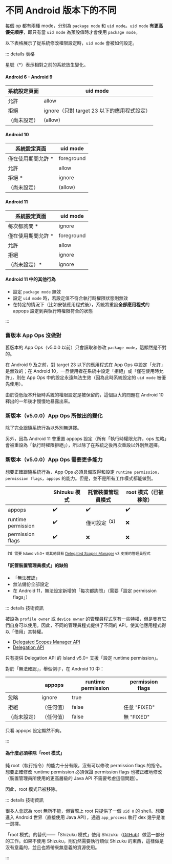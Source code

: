 # 不同 Android 版本下的不同

每個 op 都有兩種 mode，分別為 `package mode` 和 `uid mode`。`uid mode` **有更高優先順序**，即只有當 `uid mode` 為預設值時才會使用 `package mode`。

以下表格展示了從系統修改權限設定時，`uid mode` 會被如何設定。

::: details 表格
<p>

星號（*）表示相對之前的系統放生變化。

#### Android 6 - Android 9
| 系統設定頁面 | uid mode                                |
|--------------|-----------------------------------------|
| 允許         | allow                                   |
| 拒絕         | ignore（只對 target 23 以下的應用程式設定） |
| （尚未設定） | (allow)                                 |

#### Android 10

| 系統設定頁面       | uid mode   |
|--------------------|------------|
| 僅在使用期間允許 * | foreground |
| 允許               | allow      |
| 拒絕 *             | ignore     |
| （尚未設定）       | (allow)    |

#### Android 11

| 系統設定頁面       | uid mode   |
|--------------------|------------|
| 每次都詢問 *       | ignore     |
| 僅在使用期間允許 * | foreground |
| 允許               | allow      |
| 拒絕               | ignore     |
| （尚未設定）*      | ignore     |

#### Android 11 中的其他行為

* 設定 `package mode` 無效
* 設定 `uid mode` 時，若設定值不符合執行時權限狀態則無效
* 在特定的情況下（比如安裝應用程式後），系統將重設**全部應用程式**的 appops 設定到與執行時權限符合的狀態

:::

### 舊版本 App Ops 沒做對

舊版本的 App Ops（v5.0.0 以前）只會讀取和修改 `package mode`，這顯然是不對的。

在 Android 9 及之前，對 target 23 以下的應用程式在 App Ops 中設定「允許」是無效的；在 Android 10，一旦使用者在系統中設定「拒絕」或「僅在使用時允許」，則在 App Ops 中的設定永遠無法生效（因為此時系統設定的 `uid mode` 被優先使用）。

由於從低版本升級時系統的權限設定是被保留的，這個巨大的問題在 Android 10 釋出的一年後才慢慢地暴露出來。

### 新版本（v5.0.0）App Ops 所做出的變化

除了完全跟隨系統行為以外別無選擇。

另外，因為 Android 11 會重置 appops 設定（所有「執行時權限允許，ops 忽略」會被重設為「執行時權限拒絕」），所以除了在系統之後再次重設以外別無選擇。

### 新版本（v5.0.0）App Ops 需要更多能力

想要正確跟隨系統行為，App Ops 必須具備取得和設定 `runtime permission`，`permission flags`，`appops` 的能力。但是，並不是所有工作模式都能做到。

|                    | Shizuku 模式 | 託管裝置管理員模式           | root 模式（已被移除） |
|--------------------|--------------|------------------------------|-----------------------|
| appops             | ✔️            | ✔️                            | ✔️                     |
| runtime permission | ✔️            | 僅可設定<sup>**〔1〕**</sup> | ❌                     |
| permission flags   | ✔️            | ❌                            | ❌                     |

<sub><b>〔1〕</b>需要 Island v5.0+ 或其他具有 [Delegated Scopes Manager](https://github.com/heruoxin/Delegated-Scopes-Manager) v3 支援的管理員程式</sub>

#### 「託管裝置管理員模式」的缺陷

* 「無法確認」
* 無法備份全部設定
* 在 Android 11，無法設定新增的「每次都詢問」（需要「設定 permission flags」）

::: details 技術資訊

被設為 `profile owner` 或 `device owner` 的管理員程式享有一些特權，但是隻有它們自身可以使用。因此，不同的管理員程式提供了不同的 API，使其他應用程式得以「借用」其特權。

* [Delegated Scopes Manager API](https://github.com/heruoxin/Delegated-Scopes-Manager)
* [Delegation API](https://island.oasisfeng.com/api)

只有提供 Delegation API 的 Island v5.0+ 支援「設定 runtime permission」。

對於「無法確認」，舉個例子，在 Android 10 中：

|              | appops     | runtime permission | permission flags |
|--------------|------------|--------------------|------------------|
| 忽略         | ignore     | true               |                  |
| 拒絕         | （任何值） | false              | 任意 "FIXED"     |
| （尚未設定） | （任何值） | false              | 無 "FIXED"       |

只看 appops 設定顯然不夠。

:::

#### 為什麼必須移除「root 模式」

純 root（執行指令）的能力十分有限，沒有可以修改 permission flags 的指令。想要正確修改 runtime permission 必須保證 permission flags 也被正確地修改（裝置管理員所使用的更高層級的 Java API 不需要考慮這個問題）。

因此，root 模式已被移除。

::: details 技術資訊

很多人會認為 root 無所不能，但實際上 root 只提供了一個 `uid 0` 的 shell。想要進入 Android 世界（直接使用 Java API），通過 `app_process` 執行 dex 幾乎是唯一選擇。

「root 模式」的替代——「Shizuku 模式」使用 Shizuku（[GitHub](https://github.com/RikkaApps/Shizuku)）做這一部分的工作。如果不使用 Shizuku，則仍然需要執行類似 Shizuku 的東西，這樣做是沒有意義的，並且也將帶來無意義的資源使用。

:::
